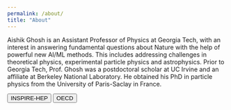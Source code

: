 ```yaml
---
permalink: /about/
title: "About"
---
```


Aishik Ghosh is an Assistant Professor of Physics at Georgia Tech, with an interest in answering fundamental questions about Nature with the help of powerful new AI/ML methods. This includes addressing challenges in theoretical physics, experimental particle physics and astrophysics. Prior to Georgia Tech, Prof. Ghosh was a postdoctoral scholar at UC Irvine and an affiliate at Berkeley National Laboratory. He obtained his PhD in particle physics from the University of Paris-Saclay in France.

<button onclick="window.location.href='https://inspirehep.net/authors/1631279';">INSPIRE-HEP</button>
<button onclick="window.location.href='https://www.oecd.org/en/publications/artificial-intelligence-in-science_a8d820bd-en.html';">OECD</button>

